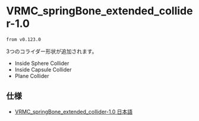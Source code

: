 # VRMC_springBone_extended_collider-1.0

`from v0.123.0`

3つのコライダー形状が追加されます。

- Inside Sphere Collider
- Inside Capsule Collider
- Plane Collider

## 仕様

- [VRMC_springBone_extended_collider-1.0 日本語](https://github.com/vrm-c/vrm-specification/blob/master/specification/VRMC_springBone_extended_collider-1.0/README.ja.md)
